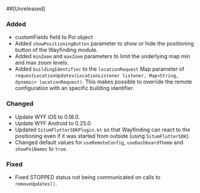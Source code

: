 ##[Unreleased]

### Added
* customFields field to Poi object
* Added `showPositioningButton` parameter to show or hide the positioning button of the Wayfinding
  module.
* Added `minZoom` and `maxZoom` parameters to limit the underlying map min and max zoom levels.
* Added `buildingIdentifier` to the `locationRequest` Map parameter of `requestLocationUpdates(LocationListener listener, Map<String, dynamic> locationRequest)`.
  This makes possible to override the remote configuration with an specific building identifier.

### Changed
* Update WYF iOS to 0.18.0.
* Update WYF Android to 0.25.0.
* Updated `SitumFlutterSDKPlugin.kt` so that Wayfinding can react to the positioning even if it was
  started from outside (using `SitumFlutterSDK`).
* Changed default values for `useRemoteConfig`, `useDashboardTheme` and `showPoiNames` to `true`.

### Fixed
* Fixed STOPPED status not being communicated on calls to `removeUpdates()`.
